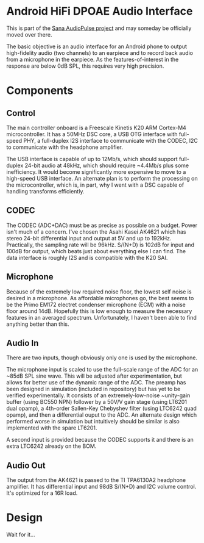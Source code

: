 Android HiFi DPOAE Audio Interface
===================

This is part of the [Sana AudioPulse project](http://sana.mit.edu/audiopulse/) and may someday be officially moved over there.

The basic objective is an audio interface for an Android phone to output high-fidelity audio (two channels) to an earpiece and to record back audio from a microphone in the earpiece. As the features-of-interest in the response are below 0dB SPL, this requires very high precision.

Components
===================

Control
-------------------
The main controller onboard is a Freescale Kinetis K20 ARM Cortex-M4 microcontroller. It has a 50MHz DSC core, a USB OTG interface with full-speed PHY, a full-duplex I2S interface to communicate with the CODEC, I2C to communicate with the headphone amplifier.

The USB interface is capable of up to 12Mb/s, which should support full-duplex 24-bit audio at 48kHz, which should require ~4.4Mb/s plus some inefficiency. It would become significantly more expensive to move to a high-speed USB interface. An alternate plan is to perform the processing on the microcontroller, which is, in part, why I went with a DSC capable of handling transforms efficiently.

CODEC
-------------------
The CODEC (ADC+DAC) must be as precise as possible on a budget. Power isn't much of a concern. I've chosen the Asahi Kasei AK4621 which has stereo 24-bit differential input and output at 5V and up to 192kHz. Practically, the sampling rate will be 96kHz. S/(N+D) is 102dB for input and 100dB for output, which beats just about everything else I can find. The data interface is roughly I2S and is compatible with the K20 SAI.

Microphone
-------------------
Because of the extremely low required noise floor, the lowest self noise is desired in a microphone. As affordable microphones go, the best seems to be the Primo EM172 electret condenser microphone (ECM) with a noise floor around 14dB. Hopefully this is low enough to measure the necessary features in an averaged spectrum. Unfortunately, I haven't been able to find anything better than this.

Audio In
-------------------
There are two inputs, though obviously only one is used by the microphone.

The microphone input is scaled to use the full-scale range of the ADC for an ~85dB SPL sine wave. This will be adjusted after experimentation, but allows for better use of the dynamic range of the ADC. The preamp has been designed in simulation (included in repository) but has yet to be verified experimentally. It consists of an extremely-low-noise ~unity-gain buffer (using BC550 NPN) follower by a 50V/V gain stage (using LT6201 dual opamp), a 4th-order Sallen-Key Chebyshev filter (using LTC6242 quad opamp), and then a differential ouput to the ADC. An alternate design which performed worse in simulation but intuitively should be similar is also implemented with the spare LT6201.

A second input is provided because the CODEC supports it and there is an extra LTC6242 already on the BOM.

Audio Out
-------------------
The output from the AK4621 is passed to the TI TPA6130A2 headphone amplifier. It has differential input and 98dB S/(N+D) and I2C volume control. It's optimized for a 16R load.


Design
===================
Wait for it...
